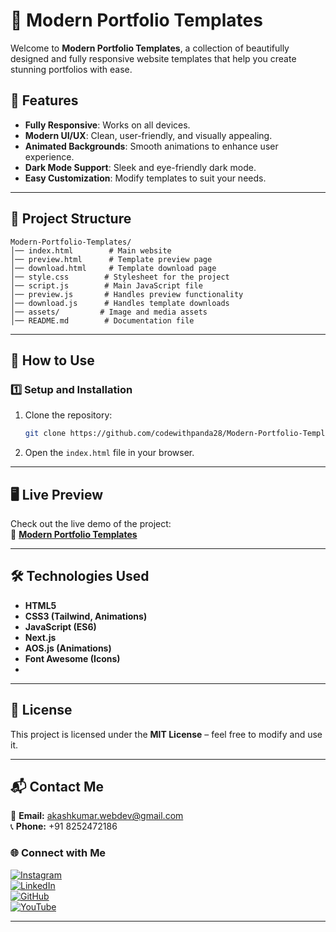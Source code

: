 # 🚀 Modern Portfolio Templates  

Welcome to **Modern Portfolio Templates**, a collection of beautifully designed and fully responsive website templates that help you create stunning portfolios with ease.

## 📌 Features  
- **Fully Responsive**: Works on all devices.  
- **Modern UI/UX**: Clean, user-friendly, and visually appealing.  
- **Animated Backgrounds**: Smooth animations to enhance user experience.  
- **Dark Mode Support**: Sleek and eye-friendly dark mode.  
- **Easy Customization**: Modify templates to suit your needs.  

---

## 📂 Project Structure  

```
Modern-Portfolio-Templates/
│── index.html        # Main website
│── preview.html      # Template preview page
│── download.html     # Template download page
│── style.css        # Stylesheet for the project
│── script.js        # Main JavaScript file
│── preview.js       # Handles preview functionality
│── download.js      # Handles template downloads
│── assets/         # Image and media assets
│── README.md        # Documentation file
```

---

## 🚀 How to Use  

### 1️⃣ Setup and Installation  
1. Clone the repository:  
   ```bash
   git clone https://github.com/codewithpanda28/Modern-Portfolio-Templates.git
   ```
2. Open the `index.html` file in your browser.

---

## 🖥️ Live Preview  
Check out the live demo of the project:  
🔗 **[Modern Portfolio Templates](https://developer-life-work.vercel.app/)**  

---

## 🛠 Technologies Used  
- **HTML5**
- **CSS3 (Tailwind, Animations)**
- **JavaScript (ES6)**
- **Next.js**
- **AOS.js (Animations)**
- **Font Awesome (Icons)**
- 
---

## 📜 License  
This project is licensed under the **MIT License** – feel free to modify and use it.  

---

## 📬 Contact Me  
📧 **Email:** [akashkumar.webdev@gmail.com](mailto:akashkumar.webdev@gmail.com)  
📞 **Phone:** +91 8252472186  

### 🌐 Connect with Me  
[![Instagram](https://img.shields.io/badge/Instagram-%23E4405F.svg?style=for-the-badge&logo=instagram&logoColor=white)](https://www.instagram.com/panda_creation_29?igsh=MXoydTd4cjF5MnFq)  
[![LinkedIn](https://img.shields.io/badge/LinkedIn-%230077B5.svg?style=for-the-badge&logo=linkedin&logoColor=white)](https://www.linkedin.com/in/codewithpanda28/)  
[![GitHub](https://img.shields.io/badge/GitHub-%23121011.svg?style=for-the-badge&logo=github&logoColor=white)](https://github.com/codewithpanda28?tab=repositories)  
[![YouTube](https://img.shields.io/badge/YouTube-%23FF0000.svg?style=for-the-badge&logo=youtube&logoColor=white)](https://www.youtube.com/@NexCodeUI?themeRefresh=1)  

---
